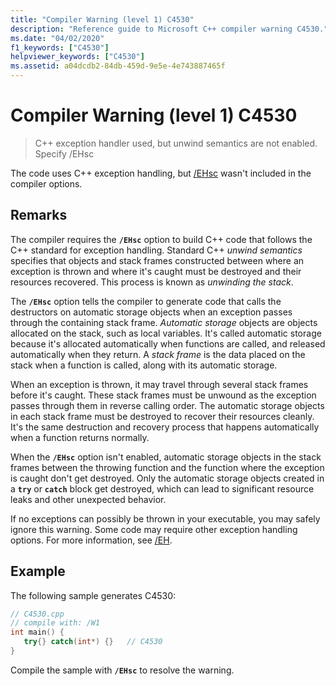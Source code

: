 ```yaml
---
title: "Compiler Warning (level 1) C4530"
description: "Reference guide to Microsoft C++ compiler warning C4530."
ms.date: "04/02/2020"
f1_keywords: ["C4530"]
helpviewer_keywords: ["C4530"]
ms.assetid: a04dcdb2-84db-459d-9e5e-4e743887465f
---
```

# Compiler Warning (level 1) C4530

> C++ exception handler used, but unwind semantics are not enabled. Specify /EHsc

The code uses C++ exception handling, but [/EHsc](../../build/reference/eh-exception-handling-model.md) wasn't included in the compiler options.

## Remarks

The compiler requires the **`/EHsc`** option to build C++ code that follows the C++ standard for exception handling. Standard C++ *unwind semantics* specifies that objects and stack frames constructed between where an exception is thrown and where it's caught must be destroyed and their resources recovered. This process is known as *unwinding the stack*.

The **`/EHsc`** option tells the compiler to generate code that calls the destructors on automatic storage objects when an exception passes through the containing stack frame. *Automatic storage* objects are objects allocated on the stack, such as local variables. It's called automatic storage because it's allocated automatically when functions are called, and released automatically when they return. A *stack frame* is the data placed on the stack when a function is called, along with its automatic storage.

When an exception is thrown, it may travel through several stack frames before it's caught. These stack frames must be unwound as the exception passes through them in reverse calling order. The automatic storage objects in each stack frame must be destroyed to recover their resources cleanly. It's the same destruction and recovery process that happens automatically when a function returns normally.

When the **`/EHsc`** option isn't enabled, automatic storage objects in the stack frames between the throwing function and the function where the exception is caught don't get destroyed. Only the automatic storage objects created in a **`try`** or **`catch`** block get destroyed, which can lead to significant resource leaks and other unexpected behavior.

If no exceptions can possibly be thrown in your executable, you may safely ignore this warning. Some code may require other exception handling options. For more information, see [/EH](../../build/reference/eh-exception-handling-model.md).

## Example

The following sample generates C4530:

```cpp
// C4530.cpp
// compile with: /W1
int main() {
   try{} catch(int*) {}   // C4530
}
```

Compile the sample with **`/EHsc`** to resolve the warning.
